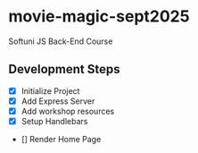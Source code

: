 # movie-magic-sept2025
Softuni JS Back-End Course

## Development Steps

- [x] Initialize Project
- [x] Add Express Server
- [x] Add workshop resources
- [x] Setup Handlebars
- [] Render Home Page